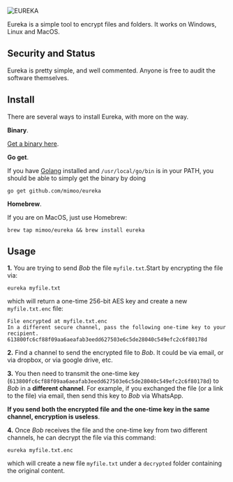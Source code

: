 ![EUREKA](https://i.imgur.com/qSscFjx.png)

Eureka is a simple tool to encrypt files and folders. It works on Windows, Linux and MacOS.

## Security and Status

Eureka is pretty simple, and well commented. Anyone is free to audit the software themselves.

## Install

There are several ways to install Eureka, with more on the way.

**Binary**.

[Get a binary here](https://github.com/mimoo/eureka/releases).

**Go get**.

If you have [Golang](https://golang.org/) installed and `/usr/local/go/bin` is in your PATH, you should be able to simply get the binary by doing

```
go get github.com/mimoo/eureka
```

**Homebrew**.

If you are on MacOS, just use Homebrew:

```
brew tap mimoo/eureka && brew install eureka
```

## Usage

**1.** You are trying to send *Bob* the file `myfile.txt`.Start by encrypting the file via:

```
eureka myfile.txt
```

which will return a one-time 256-bit AES key and create a new `myfile.txt.enc` file:

```
File encrypted at myfile.txt.enc
In a different secure channel, pass the following one-time key to your recipient.
613800fc6cf88f09aa6aeafab3eedd627503e6c5de28040c549efc2c6f80178d
```

**2.** Find a channel to send the encrypted file to *Bob*. It could be via email, or via dropbox, or via google drive, etc.

**3.** You then need to transmit the one-time key (`613800fc6cf88f09aa6aeafab3eedd627503e6c5de28040c549efc2c6f80178d`) to *Bob* in a **different channel**. For example, if you exchanged the file (or a link to the file) via email, then send this key to *Bob* via WhatsApp.

**If you send both the encrypted file and the one-time key in the same channel, encryption is useless**.

**4.** Once *Bob* receives the file and the one-time key from two different channels, he can decrypt the file via this command:

```
eureka myfile.txt.enc
```

which will create a new file `myfile.txt` under a `decrypted` folder containing the original content.
